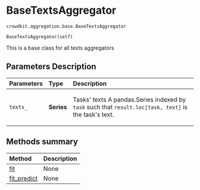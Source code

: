 # BaseTextsAggregator
`crowdkit.aggregation.base.BaseTextsAggregator`

```
BaseTextsAggregator(self)
```

This is a base class for all texts aggregators

## Parameters Description

| Parameters | Type | Description |
| :----------| :----| :-----------|
`texts_`|**Series**|<p>Tasks&#x27; texts A pandas.Series indexed by `task` such that `result.loc[task, text]` is the task&#x27;s text.</p>
## Methods summary

| Method | Description |
| :------| :-----------|
[fit](crowdkit.aggregation.base.BaseTextsAggregator.fit.md)| None
[fit_predict](crowdkit.aggregation.base.BaseTextsAggregator.fit_predict.md)| None
